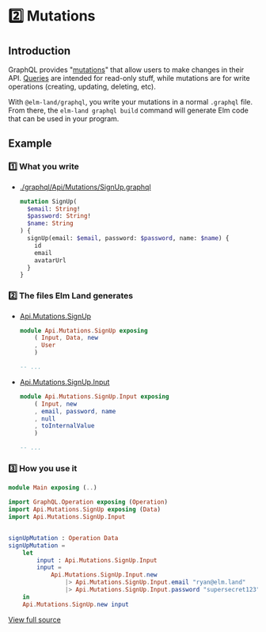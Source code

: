 # 2️⃣ Mutations

## Introduction

GraphQL provides "[mutations](https://graphql.org/learn/queries/)" that allow users to make changes in their API. [Queries](../01-queries/) are intended for read-only stuff, while mutations are for write operations (creating, updating, deleting, etc).

With `@elm-land/graphql`, you write your mutations in a normal `.graphql` file. From there, the `elm-land graphql build` command will generate Elm code that can be used in your program.

## Example

### 1️⃣ What you write

- [./graphql/Api/Mutations/SignUp.graphql](./graphql/Api/Mutations/SignUp.graphql)

    ```graphql
    mutation SignUp(
      $email: String!
      $password: String!
      $name: String
    ) {
      signUp(email: $email, password: $password, name: $name) {
        id
        email
        avatarUrl
      }
    }
    ```


### 2️⃣ The files Elm Land generates

- [Api.Mutations.SignUp](.elm-land/src/Api/Mutations/SignUp.elm)

    ```elm
    module Api.Mutations.SignUp exposing
        ( Input, Data, new
        , User
        )

    -- ...
    ```

- [Api.Mutations.SignUp.Input](.elm-land/src/Api/Mutations/SignUp/Input.elm)

    ```elm
    module Api.Mutations.SignUp.Input exposing
        ( Input, new
        , email, password, name
        , null
        , toInternalValue
        )

    -- ...
    ```


### 3️⃣ How you use it

```elm
module Main exposing (..)

import GraphQL.Operation exposing (Operation)
import Api.Mutations.SignUp exposing (Data)
import Api.Mutations.SignUp.Input


signUpMutation : Operation Data
signUpMutation =
    let
        input : Api.Mutations.SignUp.Input
        input =
            Api.Mutations.SignUp.Input.new
                |> Api.Mutations.SignUp.Input.email "ryan@elm.land"
                |> Api.Mutations.SignUp.Input.password "supersecret123"
    in
    Api.Mutations.SignUp.new input
```

[View full source](./src/Main.elm)


